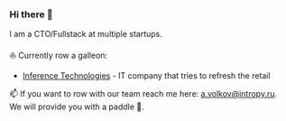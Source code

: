 ### Hi there 👋

I am a CTO/Fullstack at multiple startups.

⛵ Currently row a galleon:
- [Inference Technologies](https://intropy.ru) - IT company that tries to refresh the retail

📫 If you want to row with our team reach me here: a.volkov@intropy.ru.  
We will provide you with a paddle 🚣.
